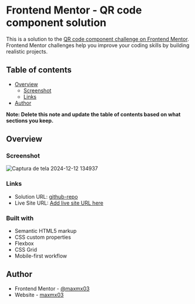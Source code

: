 # Frontend Mentor - QR code component solution

This is a solution to the [QR code component challenge on Frontend Mentor](https://www.frontendmentor.io/challenges/qr-code-component-iux_sIO_H). Frontend Mentor challenges help you improve your coding skills by building realistic projects.

## Table of contents

- [Overview](#overview)
  - [Screenshot](#screenshot)
  - [Links](#links)
- [Author](#author)

**Note: Delete this note and update the table of contents based on what sections you keep.**

## Overview

### Screenshot

![Captura de tela 2024-12-12 134937](https://github.com/user-attachments/assets/2530929b-51da-4a6e-9a25-842f0e9a4fe7)

### Links

- Solution URL: [github-repo](https://github.com/maxmx03/qr-code)
- Live Site URL: [Add live site URL here](maxmx03.github.io/qr-code/)

### Built with

- Semantic HTML5 markup
- CSS custom properties
- Flexbox
- CSS Grid
- Mobile-first workflow

## Author

- Frontend Mentor - [@maxmx03](https://www.frontendmentor.io/profile/maxmx03)
- Website - [maxmx03](https://github.com/maxmx03)
